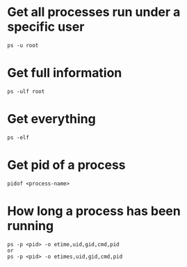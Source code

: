 # Get all processes run under a specific user
```
ps -u root
```
# Get full information
```
ps -ulf root
```
# Get everything
```
ps -elf
```
# Get pid of a process
```
pidof <process-name>
```
# How long a process has been running
```
ps -p <pid> -o etime,uid,gid,cmd,pid
or
ps -p <pid> -o etimes,uid,gid,cmd,pid
```
